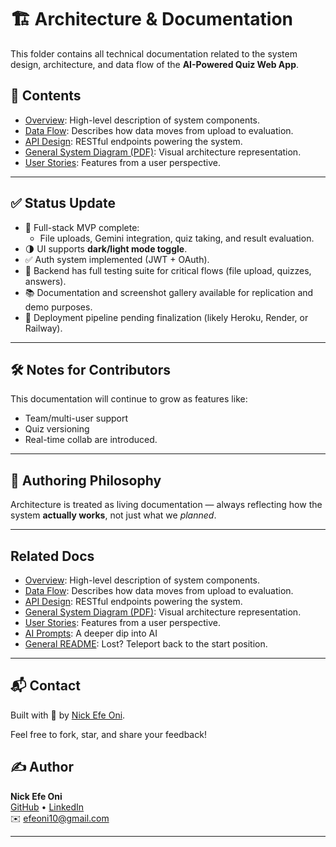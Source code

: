 # 🏗️ Architecture & Documentation

This folder contains all technical documentation related to the system design, architecture, and data flow of the **AI-Powered Quiz Web App**.

## 📖 Contents

- [Overview](./architecture/overview.md): High-level description of system components.
- [Data Flow](./architecture/data_flow.md): Describes how data moves from upload to evaluation.
- [API Design](./architecture/api_design.md): RESTful endpoints powering the system.
- [General System Diagram (PDF)](./diagrams/general_system_flow.pdf): Visual architecture representation.
- [User Stories](./user_stories/20250409_143339_user_story.txt): Features from a user perspective.

---

## ✅ Status Update

- 🎯 Full-stack MVP complete:
  - File uploads, Gemini integration, quiz taking, and result evaluation.
- 🌗 UI supports **dark/light mode toggle**.
- ✅ Auth system implemented (JWT + OAuth).
- 🧪 Backend has full testing suite for critical flows (file upload, quizzes, answers).
- 📚 Documentation and screenshot gallery available for replication and demo purposes.
- 🔧 Deployment pipeline pending finalization (likely Heroku, Render, or Railway).

---

## 🛠️ Notes for Contributors

This documentation will continue to grow as features like:
- Team/multi-user support
- Quiz versioning
- Real-time collab
are introduced.

---

## 🧠 Authoring Philosophy

Architecture is treated as living documentation — always reflecting how the system **actually works**, not just what we _planned_.

---

## Related Docs

- [Overview](./architecture/overview.md): High-level description of system components.
- [Data Flow](./architecture/data_flow.md): Describes how data moves from upload to evaluation.
- [API Design](./architecture/api_design.md): RESTful endpoints powering the system.
- [General System Diagram (PDF)](./diagrams/general_system_flow.pdf): Visual architecture representation.
- [User Stories](./user_stories/20250409_143339_user_story.txt): Features from a user perspective.
- [AI Prompts](../ai_prompts/README.md): A deeper dip into AI
- [General README](../README.md): Lost? Teleport back to the start position. 

---

## 📬 Contact
Built with 💙 by [Nick Efe Oni](mailto:efeoni10@gmail.com).

Feel free to fork, star, and share your feedback!

## ✍️ Author

**Nick Efe Oni**  
[GitHub](https://github.com/VictoriousWealth) • [LinkedIn](https://www.linkedin.com/in/nick-efe-oni)  
✉️ [efeoni10@gmail.com](mailto:efeoni10@gmail.com)

---
